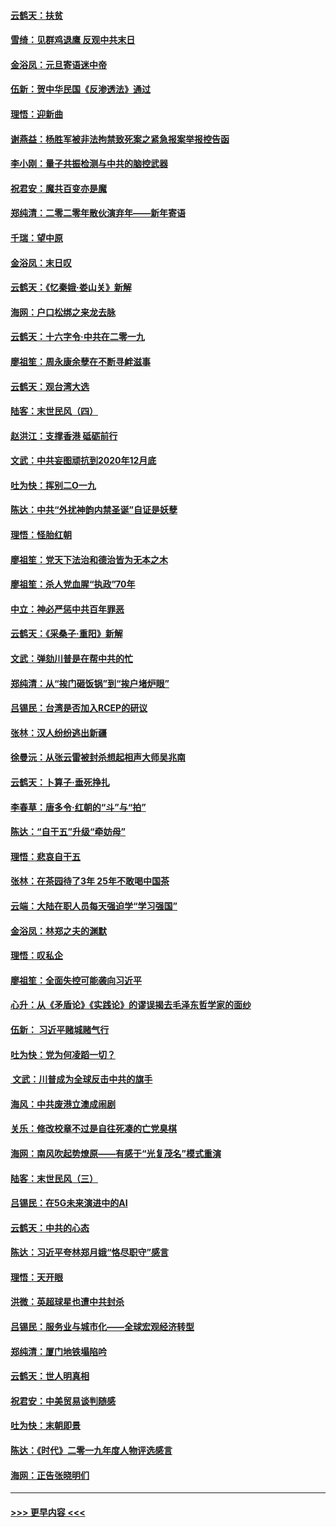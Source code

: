 #### [云鹤天：扶贫](../pages/nsc993/n11764245.md?t=01030722) 
#### [雪绮：见群鸡退鹰  反观中共末日](../pages/nsc993/n11762112.md?t=01030722) 
#### [金浴凤：元旦寄语迷中帝](../pages/nsc993/n11761788.md?t=01030722) 
#### [伍新：贺中华民国《反渗透法》通过](../pages/nsc993/n11761994.md?t=01030722) 
#### [理悟：迎新曲](../pages/nsc993/n11761152.md?t=01030722) 
#### [谢燕益：杨胜军被非法拘禁致死案之紧急报案举报控告函](../pages/nsc993/n11756134.md?t=01030722) 
#### [李小刚：量子共振检测与中共的脑控武器](../pages/nsc993/n11754518.md?t=01030722) 
#### [祝君安：魔共百变亦是魔](../pages/nsc993/n11754469.md?t=01030722) 
#### [郑纯清：二零二零年散伙演弃年——新年寄语](../pages/nsc993/n11754195.md?t=01030722) 
#### [千瑞：望中原](../pages/nsc993/n11754159.md?t=01030722) 
#### [金浴凤：末日叹](../pages/nsc993/n11752359.md?t=01030722) 
#### [云鹤天：《忆秦娥‧娄山关》新解](../pages/nsc993/n11752348.md?t=01030722) 
#### [海网：户口松绑之来龙去脉](../pages/nsc993/n11752328.md?t=01030722) 
#### [云鹤天：十六字令‧中共在二零一九](../pages/nsc993/n11752305.md?t=01030722) 
#### [廖祖笙：周永康余孽在不断寻衅滋事](../pages/nsc993/n11751013.md?t=01030722) 
#### [云鹤天：观台湾大选](../pages/nsc993/n11751007.md?t=01030722) 
#### [陆客：末世民风（四）](../pages/nsc993/n11749203.md?t=01030722) 
#### [赵洪江：支撑香港 砥砺前行](../pages/nsc993/n11748482.md?t=01030722) 
#### [文武：中共妄图顽抗到2020年12月底](../pages/nsc993/n11748446.md?t=01030722) 
#### [吐为快：挥别二O一九](../pages/nsc993/n11748411.md?t=01030722) 
#### [陈达：中共“外扰神韵内禁圣诞”自证是妖孽](../pages/nsc993/n11748226.md?t=01030722) 
#### [理悟：怪胎红朝](../pages/nsc993/n11748206.md?t=01030722) 
#### [廖祖笙：党天下法治和德治皆为无本之木](../pages/nsc993/n11748135.md?t=01030722) 
#### [廖祖笙：杀人党血腥“执政”70年](../pages/nsc993/n11745144.md?t=01030722) 
#### [中立：神必严惩中共百年罪恶](../pages/nsc993/n11744970.md?t=01030722) 
#### [云鹤天：《采桑子‧重阳》新解](../pages/nsc993/n11744948.md?t=01030722) 
#### [文武：弹劾川普是在帮中共的忙](../pages/nsc993/n11744758.md?t=01030722) 
#### [郑纯清：从“挨门砸饭锅”到“挨户堵炉眼”](../pages/nsc993/n11744745.md?t=01030722) 
#### [吕锡民：台湾是否加入RCEP的研议](../pages/nsc993/n11744701.md?t=01030722) 
#### [张林：汉人纷纷逃出新疆](../pages/nsc993/n11743530.md?t=01030722) 
#### [徐曼沅：从张云雷被封杀想起相声大师吴兆南](../pages/nsc993/n11741816.md?t=01030722) 
#### [云鹤天：卜算子‧垂死挣扎](../pages/nsc993/n11739956.md?t=01030722) 
#### [李春草：唐多令‧红朝的“斗”与“拍”](../pages/nsc993/n11739830.md?t=01030722) 
#### [陈达：“自干五”升级“牵妨母”](../pages/nsc993/n11739724.md?t=01030722) 
#### [理悟：悲哀自干五](../pages/nsc993/n11739547.md?t=01030722) 
#### [张林：在茶园待了3年 25年不敢喝中国茶](../pages/nsc993/n11739240.md?t=01030722) 
#### [云端：大陆在职人员每天强迫学“学习强国”](../pages/nsc993/n11738735.md?t=01030722) 
#### [金浴凤：林郑之夫的渊默](../pages/nsc993/n11737735.md?t=01030722) 
#### [理悟：叹私企](../pages/nsc993/n11737715.md?t=01030722) 
#### [廖祖笙：全面失控可能袭向习近平](../pages/nsc993/n11737704.md?t=01030722) 
#### [心升：从《矛盾论》《实践论》的谬误揭去毛泽东哲学家的面纱](../pages/nsc993/n11736962.md?t=01030722) 
#### [伍新： 习近平赌城赌气行](../pages/nsc993/n11736929.md?t=01030722) 
#### [吐为快：党为何凌蹈一切？](../pages/nsc993/n11736915.md?t=01030722) 
#### [ 文武：川普成为全球反击中共的旗手](../pages/nsc993/n11736882.md?t=01030722) 
#### [海风：中共废港立澳成闹剧](../pages/nsc993/n11735857.md?t=01030722) 
#### [关乐：修改校章不过是自往死凑的亡党臭棋](../pages/nsc993/n11735097.md?t=01030722) 
#### [海网：南风吹起势燎原——有感于“光复茂名”模式重演](../pages/nsc993/n11732308.md?t=01030722) 
#### [陆客：末世民风（三）](../pages/nsc993/n11732211.md?t=01030722) 
#### [吕锡民：在5G未来演进中的AI](../pages/nsc993/n11730010.md?t=01030722) 
#### [云鹤天：中共的心态](../pages/nsc993/n11729906.md?t=01030722) 
#### [陈达：习近平夸林郑月娥“恪尽职守”感言](../pages/nsc993/n11729881.md?t=01030722) 
#### [理悟：天开眼](../pages/nsc993/n11729699.md?t=01030722) 
#### [洪微：英超球星也遭中共封杀](../pages/nsc993/n11727243.md?t=01030722) 
#### [吕锡民：服务业与城市化——全球宏观经济转型](../pages/nsc993/n11725845.md?t=01030722) 
#### [郑纯清：厦门地铁塌陷吟](../pages/nsc993/n11725813.md?t=01030722) 
#### [云鹤天：世人明真相](../pages/nsc993/n11725621.md?t=01030722) 
#### [祝君安：中美贸易谈判随感](../pages/nsc993/n11725609.md?t=01030722) 
#### [吐为快：末朝即景](../pages/nsc993/n11723365.md?t=01030722) 
#### [陈达：《时代》二零一九年度人物评选感言](../pages/nsc993/n11723337.md?t=01030722) 
#### [海网：正告张晓明们](../pages/nsc993/n11723228.md?t=01030722) 

----
#### [ >>> 更早内容 <<< ](../indexes/nsc993-earlier.md)
